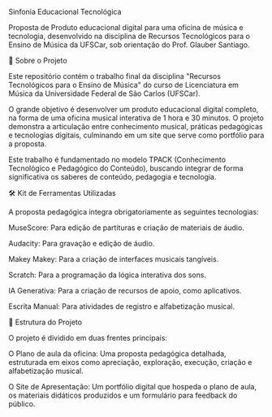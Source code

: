 Sinfonia Educacional Tecnológica

Proposta de Produto educacional digital para uma oficina de música e tecnologia, desenvolvido na disciplina de Recursos Tecnológicos para o Ensino de Música da UFSCar, sob orientação do Prof. Glauber Santiago.

🎵 Sobre o Projeto

Este repositório contém o trabalho final da disciplina "Recursos Tecnológicos para o Ensino de Música" do curso de Licenciatura em Música da Universidade Federal de São Carlos (UFSCar).

O grande objetivo é desenvolver um produto educacional digital completo, na forma de uma oficina musical interativa de 1 hora e 30 minutos. O projeto demonstra a articulação entre conhecimento musical, práticas pedagógicas e tecnologias digitais, culminando em um site que serve como portfólio para a proposta.

Este trabalho é fundamentado no modelo TPACK (Conhecimento Tecnológico e Pedagógico do Conteúdo), buscando integrar de forma significativa os saberes de conteúdo, pedagogia e tecnologia.

🛠️ Kit de Ferramentas Utilizadas

A proposta pedagógica integra obrigatoriamente as seguintes tecnologias:

MuseScore: Para edição de partituras e criação de materiais de áudio.

Audacity: Para gravação e edição de áudio.

Makey Makey: Para a criação de interfaces musicais tangíveis.

Scratch: Para a programação da lógica interativa dos sons.

IA Generativa: Para a criação de recursos de apoio, como aplicativos.

Escrita Manual: Para atividades de registro e alfabetização musical.

📂 Estrutura do Projeto

O projeto é dividido em duas frentes principais:

O Plano de aula da oficina: Uma proposta pedagógica detalhada, estruturada em eixos como apreciação, exploração, execução, criação e alfabetização musical.

O Site de Apresentação: Um portfólio digital que hospeda o plano de aula, os materiais didáticos produzidos e um formulário para feedback do público.



